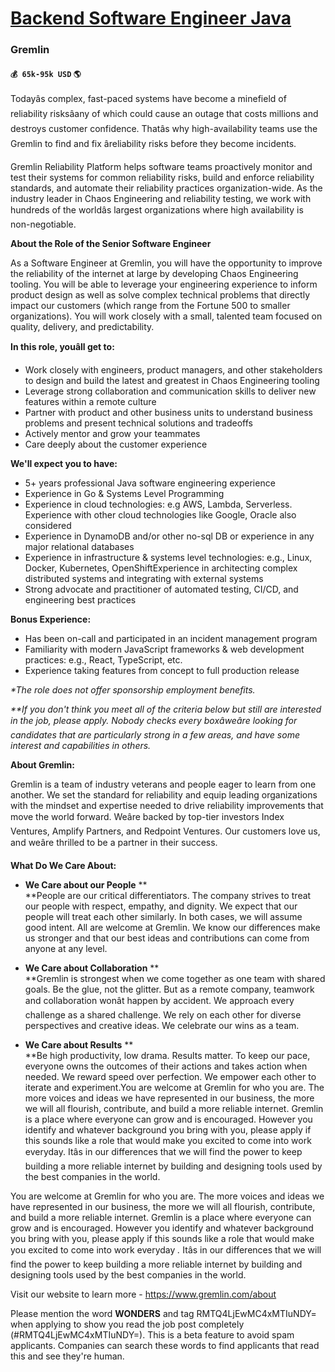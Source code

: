 # [Backend Software Engineer Java](https://www.remotewlb.com/apply/backend-software-engineer-java-42455)  
### Gremlin  
#### `💰 65k-95k USD` `🌎 `  

Todayâs complex, fast-paced systems have become a minefield of reliability risksâany of which could cause an outage that costs millions and destroys customer confidence. Thatâs why high-availability teams use the Gremlin to find and fix âreliability risks before they become incidents.

Gremlin Reliability Platform helps software teams proactively monitor and test their systems for common reliability risks, build and enforce reliability standards, and automate their reliability practices organization-wide. As the industry leader in Chaos Engineering and reliability testing, we work with hundreds of the worldâs largest organizations where high availability is non-negotiable.

**About the Role of the Senior Software Engineer**

As a Software Engineer at Gremlin, you will have the opportunity to improve the reliability of the internet at large by developing Chaos Engineering tooling. You will be able to leverage your engineering experience to inform product design as well as solve complex technical problems that directly impact our customers (which range from the Fortune 500 to smaller organizations). You will work closely with a small, talented team focused on quality, delivery, and predictability.

**In this role, youâll get to:**

  * Work closely with engineers, product managers, and other stakeholders to design and build the latest and greatest in Chaos Engineering tooling
  * Leverage strong collaboration and communication skills to deliver new features within a remote culture
  * Partner with product and other business units to understand business problems and present technical solutions and tradeoffs
  * Actively mentor and grow your teammates
  * Care deeply about the customer experience

**We'll expect you to have:**

  * 5+ years professional Java software engineering experience
  * Experience in Go & Systems Level Programming
  * Experience in cloud technologies: e.g AWS, Lambda, Serverless. Experience with other cloud technologies like Google, Oracle also considered
  * Experience in DynamoDB and/or other no-sql DB or experience in any major relational databases
  * Experience in infrastructure & systems level technologies: e.g., Linux, Docker, Kubernetes, OpenShiftExperience in architecting complex distributed systems and integrating with external systems
  * Strong advocate and practitioner of automated testing, CI/CD, and engineering best practices

**Bonus Experience:**

  * Has been on-call and participated in an incident management program
  * Familiarity with modern JavaScript frameworks & web development practices: e.g., React, TypeScript, etc.
  * Experience taking features from concept to full production release

_*The role does not offer sponsorship employment benefits._

_**If you don't think you meet all of the criteria below but still are interested in the job, please apply. Nobody checks every boxâweâre looking for candidates that are particularly strong in a few areas, and have some interest and capabilities in others._

**About Gremlin:**

Gremlin is a team of industry veterans and people eager to learn from one another. We set the standard for reliability and equip leading organizations with the mindset and expertise needed to drive reliability improvements that move the world forward. Weâre backed by top-tier investors Index Ventures, Amplify Partners, and Redpoint Ventures. Our customers love us, and weâre thrilled to be a partner in their success.

**What Do We Care About:**

  * **We Care about our People** **  
**People are our critical differentiators. The company strives to treat our people with respect, empathy, and dignity. We expect that our people will treat each other similarly. In both cases, we will assume good intent. All are welcome at Gremlin. We know our differences make us stronger and that our best ideas and contributions can come from anyone at any level.

  * **We Care about Collaboration** **  
**Gremlin is strongest when we come together as one team with shared goals. Be the glue, not the glitter. But as a remote company, teamwork and collaboration wonât happen by accident. We approach every challenge as a shared challenge. We rely on each other for diverse perspectives and creative ideas. We celebrate our wins as a team.

  * **We Care about Results** **  
**Be high productivity, low drama. Results matter. To keep our pace, everyone owns the outcomes of their actions and takes action when needed. We reward speed over perfection. We empower each other to iterate and experiment.You are welcome at Gremlin for who you are. The more voices and ideas we have represented in our business, the more we will all flourish, contribute, and build a more reliable internet. Gremlin is a place where everyone can grow and is encouraged. However you identify and whatever background you bring with you, please apply if this sounds like a role that would make you excited to come into work everyday. Itâs in our differences that we will find the power to keep building a more reliable internet by building and designing tools used by the best companies in the world.

You are welcome at Gremlin for who you are. The more voices and ideas we have represented in our business, the more we will all flourish, contribute, and build a more reliable internet. Gremlin is a place where everyone can grow and is encouraged. However you identify and whatever background you bring with you, please apply if this sounds like a role that would make you excited to come into work everyday _._ Itâs in our differences that we will find the power to keep building a more reliable internet by building and designing tools used by the best companies in the world.

Visit our website to learn more - https://www.gremlin.com/about

  
  
Please mention the word **WONDERS** and tag RMTQ4LjEwMC4xMTIuNDY= when applying to show you read the job post completely (#RMTQ4LjEwMC4xMTIuNDY=). This is a beta feature to avoid spam applicants. Companies can search these words to find applicants that read this and see they're human.

